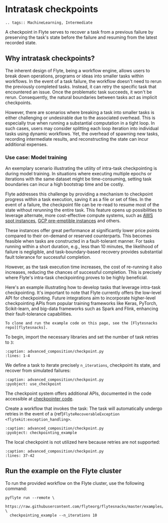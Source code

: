 # Intratask checkpoints

```{eval-rst}
.. tags:: MachineLearning, Intermediate
```

A checkpoint in Flyte serves to recover a task from a previous failure by preserving the task's state before the failure
and resuming from the latest recorded state.

## Why intratask checkpoints?

The inherent design of Flyte, being a workflow engine, allows users to break down operations, programs or ideas
into smaller tasks within workflows. In the event of a task failure, the workflow doesn't need to rerun the
previously completed tasks. Instead, it can retry the specific task that encountered an issue.
Once the problematic task succeeds, it won't be rerun. Consequently, the natural boundaries between tasks act as implicit checkpoints.

However, there are scenarios where breaking a task into smaller tasks is either challenging or undesirable due to the associated overhead.
This is especially true when running a substantial computation in a tight loop.
In such cases, users may consider splitting each loop iteration into individual tasks using dynamic workflows.
Yet, the overhead of spawning new tasks, recording intermediate results, and reconstructing the state can incur additional expenses.

### Use case: Model training

An exemplary scenario illustrating the utility of intra-task checkpointing is during model training.
In situations where executing multiple epochs or iterations with the same dataset might be time-consuming,
setting task boundaries can incur a high bootstrap time and be costly.

Flyte addresses this challenge by providing a mechanism to checkpoint progress within a task execution,
saving it as a file or set of files. In the event of a failure, the checkpoint file can be re-read to
resume most of the state without rerunning the entire task.
This feature opens up possibilities to leverage alternate, more cost-effective compute systems,
such as [AWS spot instances](https://aws.amazon.com/ec2/spot/),
[GCP pre-emptible instances](https://cloud.google.com/compute/docs/instances/preemptible) and others.

These instances offer great performance at significantly lower price points compared to their on-demand or reserved counterparts.
This becomes feasible when tasks are constructed in a fault-tolerant manner.
For tasks running within a short duration, e.g., less than 10 minutes, the likelihood of failure is negligible,
and task-boundary-based recovery provides substantial fault tolerance for successful completion.

However, as the task execution time increases, the cost of re-running it also increases,
reducing the chances of successful completion. This is precisely where Flyte's intra-task checkpointing proves to be highly beneficial.

Here's an example illustrating how to develop tasks that leverage intra-task checkpointing.
It's important to note that Flyte currently offers the low-level API for checkpointing.
Future integrations aim to incorporate higher-level checkpointing APIs from popular training frameworks
like Keras, PyTorch, Scikit-learn, and big-data frameworks such as Spark and Flink, enhancing their fault-tolerance capabilities.

```{note}
To clone and run the example code on this page, see the [Flytesnacks repo][flytesnacks].
```

To begin, import the necessary libraries and set the number of task retries to `3`:

```{rli} https://raw.githubusercontent.com/flyteorg/flytesnacks/master/examples/advanced_composition/advanced_composition/checkpoint.py
:caption: advanced_composition/checkpoint.py
:lines: 1-4
```

We define a task to iterate precisely `n_iterations`, checkpoint its state, and recover from simulated failures:

```{rli} https://raw.githubusercontent.com/flyteorg/flytesnacks/master/examples/advanced_composition/advanced_composition/checkpoint.py
:caption: advanced_composition/checkpoint.py
:pyobject: use_checkpoint
```

The checkpoint system offers additional APIs, documented in the code accessible at
[checkpointer code](https://github.com/flyteorg/flytekit/blob/master/flytekit/core/checkpointer.py).

Create a workflow that invokes the task:
The task will automatically undergo retries in the event of a  {ref}`FlyteRecoverableException <flytekit:exception_handling>`.

```{rli} https://raw.githubusercontent.com/flyteorg/flytesnacks/master/examples/advanced_composition/advanced_composition/checkpoint.py
:caption: advanced_composition/checkpoint.py
:pyobject: checkpointing_example
```

The local checkpoint is not utilized here because retries are not supported:

```{rli} https://raw.githubusercontent.com/flyteorg/flytesnacks/master/examples/advanced_composition/advanced_composition/checkpoint.py
:caption: advanced_composition/checkpoint.py
:lines: 37-42
```

## Run the example on the Flyte cluster

To run the provided workflow on the Flyte cluster, use the following command:

```
pyflyte run --remote \
  https://raw.githubusercontent.com/flyteorg/flytesnacks/master/examples/advanced_composition/advanced_composition/checkpoint.py \
  checkpointing_example --n_iterations 10
```

[flytesnacks]: https://github.com/flyteorg/flytesnacks/tree/master/examples/advanced_composition/

